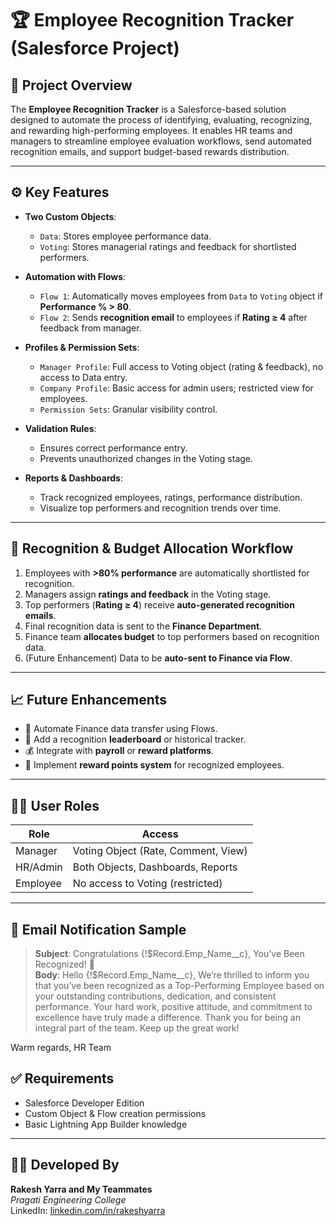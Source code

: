 # 🏆 Employee Recognition Tracker (Salesforce Project)

## 📌 Project Overview

The **Employee Recognition Tracker** is a Salesforce-based solution designed to automate the process of identifying, evaluating, recognizing, and rewarding high-performing employees. It enables HR teams and managers to streamline employee evaluation workflows, send automated recognition emails, and support budget-based rewards distribution.

---

## ⚙️ Key Features

- **Two Custom Objects**:
  - `Data`: Stores employee performance data.
  - `Voting`: Stores managerial ratings and feedback for shortlisted performers.

- **Automation with Flows**:
  - `Flow 1`: Automatically moves employees from `Data` to `Voting` object if **Performance % > 80**.
  - `Flow 2`: Sends **recognition email** to employees if **Rating ≥ 4** after feedback from manager.

- **Profiles & Permission Sets**:
  - `Manager Profile`: Full access to Voting object (rating & feedback), no access to Data entry.
  - `Company Profile`: Basic access for admin users; restricted view for employees.
  - `Permission Sets`: Granular visibility control.

- **Validation Rules**:
  - Ensures correct performance entry.
  - Prevents unauthorized changes in the Voting stage.

- **Reports & Dashboards**:
  - Track recognized employees, ratings, performance distribution.
  - Visualize top performers and recognition trends over time.

---

## 🧾 Recognition & Budget Allocation Workflow

1. Employees with **>80% performance** are automatically shortlisted for recognition.
2. Managers assign **ratings and feedback** in the Voting stage.
3. Top performers (**Rating ≥ 4**) receive **auto-generated recognition emails**.
4. Final recognition data is sent to the **Finance Department**.
5. Finance team **allocates budget** to top performers based on recognition data.
6. (Future Enhancement) Data to be **auto-sent to Finance via Flow**.

---

## 📈 Future Enhancements

- 🔁 Automate Finance data transfer using Flows.
- 🏅 Add a recognition **leaderboard** or historical tracker.
- 💰 Integrate with **payroll** or **reward platforms**.
- 🧮 Implement **reward points system** for recognized employees.

---

## 👩‍💼 User Roles

| Role           | Access                                  |
|----------------|------------------------------------------|
| Manager        | Voting Object (Rate, Comment, View)      |
| HR/Admin       | Both Objects, Dashboards, Reports        |
| Employee       | No access to Voting (restricted)         |

---

## 📧 Email Notification Sample

> **Subject**: Congratulations {!$Record.Emp_Name__c}, You’ve Been Recognized! 🎉  
> **Body**:
Hello {!$Record.Emp_Name__c},
We’re thrilled to inform you that you’ve been recognized as a Top-Performing Employee based on your outstanding contributions, dedication, and consistent performance.
Your hard work, positive attitude, and commitment to excellence have truly made a difference. Thank you for being an integral part of the team.
Keep up the great work!

Warm regards,
HR Team

## ✅ Requirements

- Salesforce Developer Edition
- Custom Object & Flow creation permissions
- Basic Lightning App Builder knowledge

---

## 👨‍💻 Developed By

**Rakesh Yarra and My Teammates**  
*Pragati Engineering College*  
LinkedIn: [linkedin.com/in/rakeshyarra](http://linkedin.com/in/rakeshyarra)
